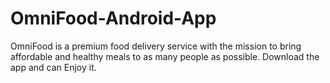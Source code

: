 # OmniFood-Android-App
OmniFood is a premium food delivery service with the mission to bring affordable and healthy meals to as many people as possible.
Download the app and can Enjoy it.
